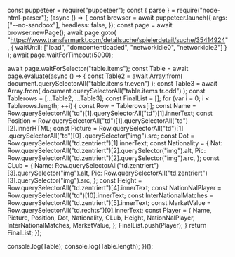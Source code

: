 const puppeteer = require("puppeteer");
const { parse } = require("node-html-parser");
(async () => {
const browser = await puppeteer.launch({
args: ["--no-sandbox"],
headless: false,
});
const page = await browser.newPage();
await page.goto(
"https://www.transfermarkt.com/detailsuche/spielerdetail/suche/35414924",
{ waitUntil: ["load", "domcontentloaded", "networkidle0", "networkidle2"] }
);
await page.waitForTimeout(5000);

await page.waitForSelector("table.items");
const Table = await page.evaluate(async () => {
const Table2 = await Array.from(
document.querySelectorAll("table.items tr.even")
);
const Table3 = await Array.from(
document.querySelectorAll("table.items tr.odd")
);
const Tablerows = [...Table2, ...Table3];
const FinalList = [];
for (var i = 0; i < Tablerows.length; ++i) {
const Row = Tablerows[i];
const Name =
Row.querySelectorAll("td")[1].querySelectorAll("td")[1].innerText;
const Position =
Row.querySelectorAll("td")[1].querySelectorAll("td")[2].innerHTML;
const Picture = Row.querySelectorAll("td")[1]
.querySelectorAll("td")[0]
.querySelector("img").src;
const Dot = Row.querySelectorAll("td.zentriert")[1].innerText;
const Nationality = {
Nat: Row.querySelectorAll("td.zentriert")[2].querySelector("img").alt,
Pic: Row.querySelectorAll("td.zentriert")[2].querySelector("img").src,
};
const CLub = {
Name: Row.querySelectorAll("td.zentriert")[3].querySelector("img").alt,
Pic: Row.querySelectorAll("td.zentriert")[3].querySelector("img").src,
};
const Height = Row.querySelectorAll("td.zentriert")[4].innerText;
const NationNalPlayer = Row.querySelectorAll("td")[10].innerText;
const InterNationalMatches =
Row.querySelectorAll("td.zentriert")[5].innerText;
const MarketValue = Row.querySelectorAll("td.rechts")[0].innerText;
const Player = {
Name,
Picture,
Position,
Dot,
Nationality,
CLub,
Height,
NationNalPlayer,
InterNationalMatches,
MarketValue,
};
FinalList.push(Player);
}
return FinalList;
});

console.log(Table);
console.log(Table.length);
})();
